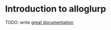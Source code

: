 # Introduction to alloglurp

TODO: write [great documentation](http://jacobian.org/writing/what-to-write/)
